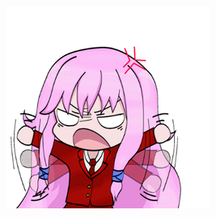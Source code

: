<img align="center" alt="aris" width="400" src="https://github.com/ressykins/ressykins/blob/main/aris_gif.gif">
